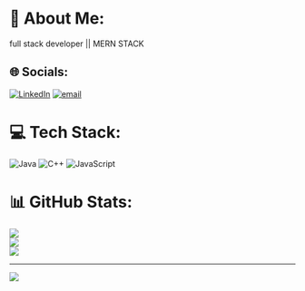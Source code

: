 # 💫 About Me:
full stack developer || MERN STACK


## 🌐 Socials:
[![LinkedIn](https://img.shields.io/badge/LinkedIn-%230077B5.svg?logo=linkedin&logoColor=white)](https://linkedin.com/in/mukul-dahiya-97a4b7272) [![email](https://img.shields.io/badge/Email-D14836?logo=gmail&logoColor=white)](mailto:dahiyamd3376@gmail.com) 

# 💻 Tech Stack:
![Java](https://img.shields.io/badge/java-%23ED8B00.svg?style=for-the-badge&logo=openjdk&logoColor=white) ![C++](https://img.shields.io/badge/c++-%2300599C.svg?style=for-the-badge&logo=c%2B%2B&logoColor=white) ![JavaScript](https://img.shields.io/badge/javascript-%23323330.svg?style=for-the-badge&logo=javascript&logoColor=%23F7DF1E)
# 📊 GitHub Stats:
![](https://github-readme-stats.vercel.app/api?username=Dahiya3376&theme=dark&hide_border=false&include_all_commits=false&count_private=false)<br/>
![](https://github-readme-streak-stats.herokuapp.com/?user=Dahiya3376&theme=dark&hide_border=false)<br/>
![](https://github-readme-stats.vercel.app/api/top-langs/?username=Dahiya3376&theme=dark&hide_border=false&include_all_commits=false&count_private=false&layout=compact)

---
[![](https://visitcount.itsvg.in/api?id=Dahiya3376&icon=0&color=0)](https://visitcount.itsvg.in)

<!-- Proudly created with GPRM ( https://gprm.itsvg.in ) -->
